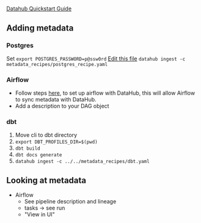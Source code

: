#
[Datahub Quickstart Guide](https://datahubproject.io/docs/quickstart)

## Adding metadata

### Postgres

Set `export POSTGRES_PASSWORD=p@ssw0rd`
[Edit this file](./metadata_recipes/postgres_recipe.yaml)
`datahub ingest -c metadata_recipes/postgres_recipe.yaml`

### Airflow

- Follow steps [here](https://datahubproject.io/docs/lineage/airflow), to set up airflow with DataHub, this will allow Airflow to sync metadata with DataHub.
- Add a description to your DAG object

### dbt

1. Move cli to dbt directory
2. `export DBT_PROFILES_DIR=$(pwd)`
3. `dbt build`
4. `dbt docs generate`
5. `datahub ingest -c ../../metadata_recipes/dbt.yaml`

## Looking at metadata
- Airflow
  - See pipeline description and lineage
  - tasks -> see run
  - "View in UI"
